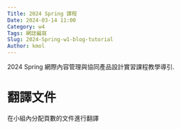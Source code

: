 ```yaml
---
Title: 2024 Spring 課程
Date: 2024-03-14 11:00
Category: w4
Tags: 網誌編寫
Slug: 2024-Spring-w1-blog-tutorial
Author: kmol
---
```


2024 Spring 網際內容管理與協同產品設計實習課程教學導引.

<!-- PELICAN_END_SUMMARY -->

# 翻譯文件
在小組內分配頁數的文件進行翻譯

